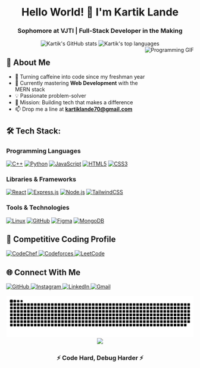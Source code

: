 <h1 align="center">Hello World! 👋 I'm Kartik Lande</h1>
<h3 align="center">Sophomore at VJTI | Full-Stack Developer in the Making</h3>

<div align="center">
  <img src="https://github-readme-stats.vercel.app/api?username=lande26&hide_title=false&hide_rank=false&show_icons=true&include_all_commits=true&count_private=true&disable_animations=false&theme=github-dark&locale=en&hide_border=false" height="150" alt="Kartik's GitHub stats" />
  <img src="https://github-readme-stats.vercel.app/api/top-langs?username=lande26&locale=en&hide_title=false&layout=compact&card_width=320&langs_count=5&theme=github-dark&hide_border=false" height="150" alt="Kartik's top languages" />
</div>
<img align="right" height="150" src="https://media.giphy.com/media/v1.Y2lkPTc5MGI3NjExOTZrOXA5eno5bHpzOWwxbnhvaDdpcDUwcTRlcjRkazh2YmtjNmRqZiZlcD12MV9naWZzX3NlYXJjaCZjdD1n/8uEN3vEZKibcjQwrJT/giphy.gif" alt="Programming GIF" />

## 🧠 About Me
- 🚀 Turning caffeine into code since my freshman year
- 🌱 Currently mastering **Web Development** with the MERN stack
- 💡 Passionate problem-solver 
- 🎯 Mission: Building tech that makes a difference
- 📫 Drop me a line at **kartiklande70@gmail.com**

## 🛠️ Tech Stack:

### Programming Languages
<div align="left">
  <a href="#"><img src="https://img.shields.io/badge/C++-00599C?style=for-the-badge&logo=cplusplus&logoColor=white" alt="C++" /></a>
  <a href="#"><img src="https://img.shields.io/badge/PYTHON-3776AB?style=for-the-badge&logo=python&logoColor=white" alt="Python" /></a>
  <a href="#"><img src="https://img.shields.io/badge/JAVASCRIPT-F7DF1E?style=for-the-badge&logo=javascript&logoColor=black" alt="JavaScript" /></a>
  <a href="#"><img src="https://img.shields.io/badge/HTML5-E34F26?style=for-the-badge&logo=html5&logoColor=white" alt="HTML5" /></a>
  <a href="#"><img src="https://img.shields.io/badge/CSS3-1572B6?style=for-the-badge&logo=css3&logoColor=white" alt="CSS3" /></a>
</div>

### Libraries & Frameworks
<div align="left">
  <a href="#"><img src="https://img.shields.io/badge/REACT-61DAFB?style=for-the-badge&logo=react&logoColor=black" alt="React" /></a>
  <a href="#"><img src="https://img.shields.io/badge/EXPRESS.JS-000000?style=for-the-badge&logo=express&logoColor=white" alt="Express.js" /></a>
  <a href="#"><img src="https://img.shields.io/badge/NODE.JS-339933?style=for-the-badge&logo=nodedotjs&logoColor=white" alt="Node.js" /></a>
  <a href="#"><img src="https://img.shields.io/badge/TAILWINDCSS-06B6D4?style=for-the-badge&logo=tailwindcss&logoColor=white" alt="TailwindCSS" /></a>
</div>

### Tools & Technologies
<div align="left">
  <a href="#"><img src="https://img.shields.io/badge/LINUX-FCC624?style=for-the-badge&logo=linux&logoColor=black" alt="Linux" /></a>
  <a href="#"><img src="https://img.shields.io/badge/GITHUB-181717?style=for-the-badge&logo=github&logoColor=white" alt="GitHub" /></a>
  <a href="#"><img src="https://img.shields.io/badge/FIGMA-F24E1E?style=for-the-badge&logo=figma&logoColor=white" alt="Figma" /></a>
  <a href="#"><img src="https://img.shields.io/badge/MONGODB-47A248?style=for-the-badge&logo=mongodb&logoColor=white" alt="MongoDB" /></a>
</div>

## 🎯 Competitive Coding Profile
<div align="left">
  <a href="https://www.codechef.com/users/kartiklande70" target="_blank">
    <img src="https://img.shields.io/badge/CODECHEF-5B4638?style=for-the-badge&logo=codechef&logoColor=white" alt="CodeChef" />
  </a>
  <a href="https://codeforces.com/profile/kartik70" target="_blank">
    <img src="https://img.shields.io/badge/CODEFORCES-1F8ACB?style=for-the-badge&logo=codeforces&logoColor=white" alt="Codeforces" />
  </a>
  <a href="https://www.leetcode.com/kartiklande70" target="_blank">
    <img src="https://img.shields.io/badge/LEETCODE-FFA116?style=for-the-badge&logo=leetcode&logoColor=black" alt="LeetCode" />
  </a>
</div>

## 🌐 Connect With Me
<div align="left">
  <a href="https://github.com/lande26" target="_blank">
    <img src="https://img.shields.io/badge/GITHUB-181717?style=for-the-badge&logo=github&logoColor=white" alt="GitHub" />
  </a>
  <a href="https://instagram.com/kartik70" target="_blank">
    <img src="https://img.shields.io/badge/INSTAGRAM-E4405F?style=for-the-badge&logo=instagram&logoColor=white" alt="Instagram" />
  </a>
  <a href="https://linkedin.com/in/kartik-lande" target="_blank">
    <img src="https://img.shields.io/badge/LINKEDIN-0A66C2?style=for-the-badge&logo=linkedin&logoColor=white" alt="LinkedIn" />
  </a>
  <a href="mailto:kartiklande70@gmail.com">
    <img src="https://img.shields.io/badge/GMAIL-EA4335?style=for-the-badge&logo=gmail&logoColor=white" alt="Gmail" />
  </a>
</div>

<br clear="both">

<div align="center">
  <img src="https://raw.githubusercontent.com/Platane/snk/output/github-contribution-grid-snake.svg" alt="Snake animation" />
</div>
<div align="center">
  <img src="https://github-readme-activity-graph.vercel.app/graph?username=lande26&theme=dracula&bg_color=282a36&point=ff6e96&line=ff79c6&hide_border=true" />
</div>

<div align="center">
  <h3>⚡ Code Hard, Debug Harder ⚡</h3>
</div>
